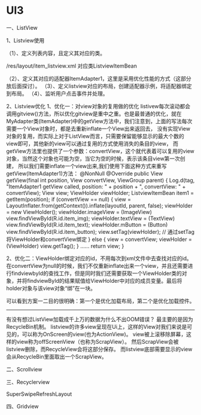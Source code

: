# UI3

一、ListView

1、Listview使用

（1）、定义列表内容，且定义其对应的类。

/res/layout/item_listview.xml
      对应类ListviewItemBean
      
（2）、定义其对应的适配器ItemAdapter1，这里是采用优化性能的方式（这部分放后面探讨）。
（3）、定义listview对应的布局，创建适配器示例，将适配器绑定到布局。
（4）、监听用户点击事件并处理。

2、Listview优化
1、优化一：对view对象的复用做的优化
  listivew每次滚动都会调用gitview()方法，所以优化gitview是重中之重。也是最普通的优化，就在MyAdapter类(ItemAdapter)中的getView方法中，我们注意到，上面的写法每次需要一个View对象时，都是去重新inflate一个View出来返回去， 没有实现View对象的复用，而实际上对于ListView而言，只需要保留能够显示的最大个数的view即可，其他新的view可以通过复用的方式使用消失的条目的view，
  而getView方法里也提供了一个参数：convertView，这个就代表着可以复用的view对象，当然这个对象也可能为空，当它为空的时候，表示该条目view第一次创建，
  所以我们需要inflate一个view出来,我们使用下面这种方式来重写getView(ItemAdapter1)方法：
      @NonNull
      @Override
      public View getView(final int position, View convertView, ViewGroup parent) {
          Log.d(tag, "ItemAdapter1 getView called, position: " + position + ", convertView: " + convertView);
          View view;
          ViewHolder viewHolder;
          ListviewItemBean item1 = getItem(position);
          if (convertView == null) {
              view = LayoutInflater.from(getContext()).inflate(layoutId, parent, false);
              viewHolder = new ViewHolder();
              viewHolder.imageView = (ImageView) view.findViewById(R.id.item_img);
              viewHolder.textView = (TextView) view.findViewById(R.id.item_text);
              viewHolder.mButton = (Button) view.findViewById(R.id.item_button);
              view.setTag(viewHolder); // 通过setTag将ViewHolder和convertView绑定
          } else {
              view = convertView;
              viewHolder = (ViewHolder) view.getTag();
          }
          ......
          return view;
      }

2、优化二：ViewHolder绑定对应的id，不用每次到xml文件中去查找对应的id。
在convertView为null的时候，我们不仅重新inflate出来一个view，并且还需要进行findviewbyId的查找工作，但是同时我们还需要获取一个ViewHolder类的对象，并将findviewById的结果赋值给ViewHolder中对应的成员变量。最后将holder对象与该view对象“绑”在一块。

可以看到方案一二目的很明确：第一个是优化加载布局，第二个是优化加载控件。

------------------------------------------------------------------------------------

有没有想过ListView加载成千上万的数据为什么不出OOM错误？
最主要的是因为RecycleBin机制。
listview的许多view呈现在Ui上，这样的View对我们来说是可见的，可以称为OnScreen的view(也为ActionView)。
view被上滚移除屏幕，这样的view称为offScreenView（也称为ScrapView）。
然后ScrapView会被listview删除，而RecycleView会将这部分保存。
而listview底部需要显示的view会从RecycleBin里面取出一个ScrapView。


二、Scrollview


三、Recyclerview


SuperSwipeRefreshLayout


四、Gridview
